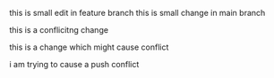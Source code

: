 this is small edit in feature branch 
this is small change in main branch

this is a conflicitng change


this is a change which might cause conflict 


i am trying to cause a push conflict